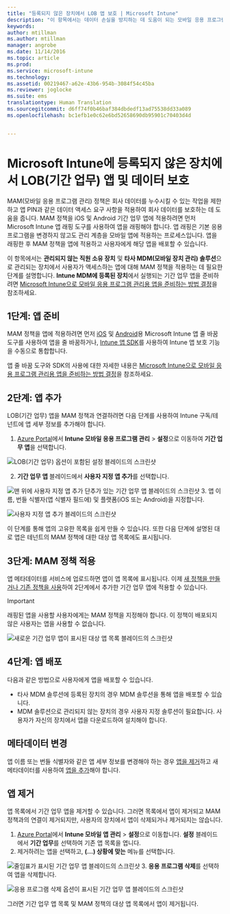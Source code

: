 ```yaml
---
title: "등록되지 않은 장치에서 LOB 앱 보호 | Microsoft Intune"
description: "이 항목에서는 데이터 손실을 방지하는 데 도움이 되는 모바일 응용 프로그램 관리 정책을 적용할 수 있도록 사용자 지정 LOB(기간 업무) 앱을 준비하는 방법을 설명합니다."
keywords: 
author: mtillman
ms.author: mtillman
manager: angrobe
ms.date: 11/14/2016
ms.topic: article
ms.prod: 
ms.service: microsoft-intune
ms.technology: 
ms.assetid: 00219467-a62e-43b6-954b-3084f54c45ba
ms.reviewer: joglocke
ms.suite: ems
translationtype: Human Translation
ms.sourcegitcommit: d6ff74f0b46baf384dbdedf13ad75538dd33a089
ms.openlocfilehash: bc1efb1e0c62e6bd52658690db95901c70403d4d


---
```


# <a name="protect-line-of-business-apps-and-data-on-devices-that-are-not-enrolled-in-microsoft-intune"></a>Microsoft Intune에 등록되지 않은 장치에서 LOB(기간 업무) 앱 및 데이터 보호

MAM(모바일 응용 프로그램 관리) 정책은 회사 데이터를 누수시킬 수 있는 작업을 제한하고 앱 PIN과 같은 데이터 액세스 요구 사항을 적용하여 회사 데이터를 보호하는 데 도움을 줍니다. MAM 정책을 iOS 및 Android 기간 업무 앱에 적용하려면 먼저 Microsoft Intune 앱 래핑 도구를 사용하여 앱을 래핑해야 합니다. 앱 래핑은 기본 응용 프로그램을 변경하지 않고도 관리 계층을 모바일 앱에 적용하는 프로세스입니다. 앱을 래핑한 후 MAM 정책을 앱에 적용하고 사용자에게 해당 앱을 배포할 수 있습니다.  

이 항목에서는 **관리되지 않는 직원 소유 장치** 및 **타사 MDM(모바일 장치 관리) 솔루션**으로 관리되는 장치에서 사용자가 액세스하는 앱에 대해 MAM 정책을 적용하는 데 필요한 단계를 설명합니다.  **Intune MDM에 등록된 장치**에서 실행되는 기간 업무 앱을 준비하려면 [Microsoft Intune으로 모바일 응용 프로그램 관리용 앱을 준비하는 방법 결정](decide-how-to-prepare-apps-for-mobile-application-management-with-microsoft-intune.md)을 참조하세요.


##  <a name="step-1-prepare-the-app"></a>1단계: 앱 준비

MAM 정책을 앱에 적용하려면 먼저 [iOS](prepare-ios-apps-for-mobile-application-management-with-the-microsoft-intune-app-wrapping-tool.md) 및 [Android](prepare-android-apps-for-mobile-application-management-with-the-microsoft-intune-app-wrapping-tool.md)용 Microsoft Intune 앱 줄 바꿈 도구를 사용하여 앱을 줄 바꿈하거나, [Intune 앱 SDK](../develop/intune-app-sdk.md)를 사용하여 Intune 앱 보호 기능을 수동으로 통합합니다.

앱 줄 바꿈 도구와 SDK의 사용에 대한 자세한 내용은 [Microsoft Intune으로 모바일 응용 프로그램 관리용 앱을 준비하는 방법 결정](decide-how-to-prepare-apps-for-mobile-application-management-with-microsoft-intune.md)을 참조하세요.

## <a name="step-2-add-the-app"></a>2단계: 앱 추가

LOB(기간 업무) 앱을 MAM 정책과 연결하려면 다음 단계를 사용하여 Intune 구독/테넌트에 앱 세부 정보를 추가해야 합니다.

1. [Azure Portal](https://portal.azure.com/)에서 **Intune 모바일 응용 프로그램 관리** > **설정**으로 이동하여 **기간 업무 앱**을 선택합니다.

  ![LOB(기간 업무) 옵션이 포함된 설정 블레이드의 스크린샷](../media/mam-azure-portal-lob-on-settings.png)

2. **기간 업무 앱** 블레이드에서 **사용자 지정 앱 추가**를 선택합니다.

  ![맨 위에 사용자 지정 앱 추가 단추가 있는 기간 업무 앱 블레이드의 스크린샷](../media/mam-azure-portal-add-lob-app-action.png)
3.  앱 이름, 번들 식별자(앱 식별자 필드에) 및 플랫폼(iOS 또는 Android)을 지정합니다.

  ![사용자 지정 앱 추가 블레이드의 스크린샷](../media/mam-azure-portal-add-app-details.png)

  이 단계를 통해 앱의 고유한 목록을 쉽게 만들 수 있습니다. 또한 다음 단계에 설명된 대로 앱은 테넌트의 MAM 정책에 대한 대상 앱 목록에도 표시됩니다.

## <a name="step-3-apply-mam-policies"></a>3단계: MAM 정책 적용
앱 메타데이터를 서비스에 업로드하면 앱이 앱 목록에 표시됩니다. 이제 [새 정책을 만들거나 기존 정책을 사용](create-and-deploy-mobile-app-management-policies-with-microsoft-intune.md)하여 2단계에서 추가한 기간 업무 앱에 적용할 수 있습니다.

>[!IMPORTANT]
>래핑된 앱을 사용할 사용자에게는 MAM 정책을 지정해야 합니다.  이 정책이 배포되지 않은 사용자는 앱을 사용할 수 없습니다.


  ![새로운 기간 업무 앱이 표시된 대상 앱 목록 블레이드의 스크린샷](../media/mam-azure-portal-lob-on-targeted-app-list.png)
## <a name="step-4-distribute-the-app"></a>4단계: 앱 배포
다음과 같은 방법으로 사용자에게 앱을 배포할 수 있습니다.
* 타사 MDM 솔루션에 등록된 장치의 경우 MDM 솔루션을 통해 앱을 배포할 수 있습니다.
* MDM 솔루션으로 관리되지 않는 장치의 경우 사용자 지정 솔루션이 필요합니다. 사용자가 자신의 장치에서 앱을 다운로드하여 설치해야 합니다.

## <a name="change-the-metadata"></a>메타데이터 변경
앱 이름 또는 번들 식별자와 같은 앱 세부 정보를 변경해야 하는 경우 [앱을 제거](#remove-apps)하고 새 메타데이터를 사용하여 [앱을 추가](#step-2-add-the-app)해야 합니다.

##  <a name="remove-apps"></a>앱 제거
앱 목록에서 기간 업무 앱을 제거할 수 있습니다. 그러면 목록에서 앱이 제거되고 MAM 정책과의 연결이 제거되지만, 사용자의 장치에서 앱이 삭제되거나 제거되지는 않습니다.  

1.  [Azure Portal](https://portal.azure.com/)에서 **Intune 모바일 앱 관리** > **설정**으로 이동합니다. **설정** 블레이드에서 **기간 업무**를 선택하여 기존 앱 목록을 엽니다.  
2.  제거하려는 앱을 선택하고, **(...) 상황에 맞는** 메뉴를 선택합니다.

  ![줄임표가 표시된 기간 업무 앱 블레이드의 스크린샷](../media/mam-azure-portal-lob-context-menu.png)
3.  **응용 프로그램 삭제**를 선택하여 앱을 삭제합니다.

  ![응용 프로그램 삭제 옵션이 표시된 기간 업무 앱 블레이드의 스크린샷](../media/mam-azure-portal-delete-app.png)

  그러면 기간 업무 앱 목록 및 MAM 정책의 대상 앱 목록에서 앱이 제거됩니다.



<!--HONumber=Dec16_HO2-->



